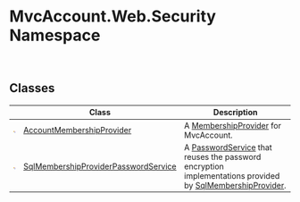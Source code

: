 MvcAccount.Web.Security Namespace
=================================
 


Classes
-------

                | Class                                     | Description                                                                                                        
--------------- | ----------------------------------------- | ------------------------------------------------------------------------------------------------------------------ 
![Public class] | [AccountMembershipProvider][1]            | A [MembershipProvider][2] for MvcAccount.                                                                          
![Public class] | [SqlMembershipProviderPasswordService][3] | A [PasswordService][4] that reuses the password encryption implementations provided by [SqlMembershipProvider][5]. 

[1]: AccountMembershipProvider/README.md
[2]: http://msdn.microsoft.com/en-us/library/sfka4yf8
[3]: SqlMembershipProviderPasswordService/README.md
[4]: ../MvcAccount/PasswordService/README.md
[5]: http://msdn.microsoft.com/en-us/library/89hwy0w9
[Public class]: ../_icons/pubclass.gif "Public class"